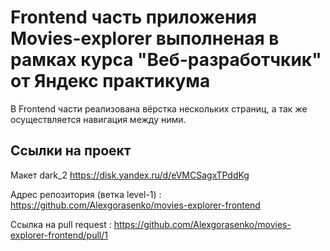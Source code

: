 # Frontend часть приложения Movies-explorer выполненая в рамках курса "Веб-разработчкик" от Яндекс практикума

В Frontend части реализована вёрстка нескольких страниц, а так же осуществляется навигация между ними.


## Ссылки на проект

Макет dark_2 https://disk.yandex.ru/d/eVMCSagxTPddKg

Адрес репозитория (ветка level-1) : https://github.com/Alexgorasenko/movies-explorer-frontend

Ссылка на pull request : https://github.com/Alexgorasenko/movies-explorer-frontend/pull/1
